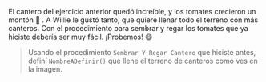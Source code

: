 El cantero del ejercicio anterior quedó increíble, y los tomates crecieron un montón :tada: . A Willie le gustó tanto, que quiere llenar todo el terreno con más canteros. Con el procedimiento para sembrar y regar los tomates que ya hiciste debería ser muy fácil. ¡Probemos! :smile:

> Usando el procedimiento `Sembrar Y Regar Cantero` que hiciste antes, definí `NombreADefinir()` que llene el terreno de canteros como ves en la imagen. 